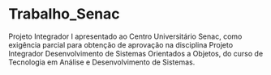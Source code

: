 # Trabalho_Senac
Projeto Integrador I apresentado ao Centro Universitário Senac, como exigência parcial para obtenção de aprovação na disciplina Projeto Integrador Desenvolvimento de Sistemas Orientados  a Objetos, do curso de Tecnologia em Análise e Desenvolvimento de Sistemas.
